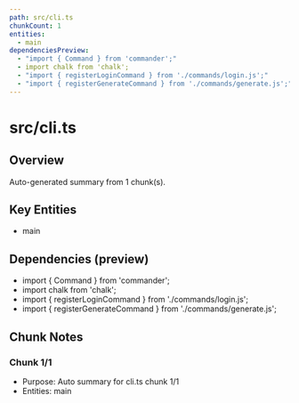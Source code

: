 ```yaml
---
path: src/cli.ts
chunkCount: 1
entities:
  - main
dependenciesPreview:
  - "import { Command } from 'commander';"
  - import chalk from 'chalk';
  - "import { registerLoginCommand } from './commands/login.js';"
  - "import { registerGenerateCommand } from './commands/generate.js';"
---
```

# src/cli.ts

## Overview
Auto-generated summary from 1 chunk(s).
## Key Entities
- main
## Dependencies (preview)
- import { Command } from 'commander';
- import chalk from 'chalk';
- import { registerLoginCommand } from './commands/login.js';
- import { registerGenerateCommand } from './commands/generate.js';
## Chunk Notes
### Chunk 1/1
- Purpose: Auto summary for cli.ts chunk 1/1
- Entities: main